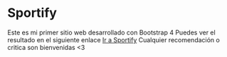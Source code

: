 # Sportify
Este es mi primer sitio web desarrollado con Bootstrap 4
Puedes ver el resultado en el siguiente enlace [Ir a Sportify](https://foggy25.github.io/Sportify/)
Cualquier recomendación o critica son bienvenidas <3
